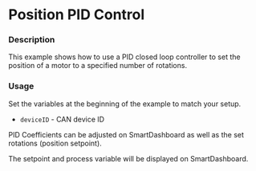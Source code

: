 # Position PID Control

### Description
This example shows how to use a PID closed loop controller to set the position of a motor to a specified number of rotations.

### Usage
Set the variables at the beginning of the example to match your setup.
- `deviceID` - CAN device ID

PID Coefficients can be adjusted on SmartDashboard as well as the set rotations (position setpoint). 

The setpoint and process variable will be displayed on SmartDashboard.